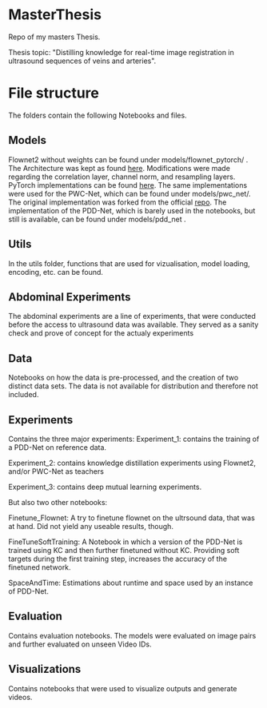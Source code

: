 # MasterThesis
Repo of my masters Thesis. 

Thesis topic: "Distilling knowledge for real-time image registration in ultrasound sequences of veins and arteries".

# File structure
The folders contain the following Notebooks and files.

## Models
Flownet2 without weights can be found under models/flownet_pytorch/ . The Architecture was kept as found [here](https://github.com/NVIDIA/flownet2-pytorch). Modifications were made regarding the correlation layer, channel norm, and resampling layers. PyTorch implementations can be found [here](https://github.com/multimodallearning/flownet_pytorch/blob/main/flownet2_components.py).
The same implementations were used for the PWC-Net, which can be found under models/pwc_net/. The original implementation was forked from the official [repo](https://github.com/NVlabs/PWC-Net).
The implementation of the PDD-Net, which is barely used in the notebooks, but still is available, can be found under models/pdd_net .

## Utils
In the utils folder, functions that are used for vizualisation, model loading, encoding, etc. can be found.

## Abdominal Experiments
The abdominal experiments are a line of experiments, that were conducted before the access to ultrasound data was available. They served as a sanity check and prove of concept for the actualy experiments

## Data
Notebooks on how the data is pre-processed, and the creation of two distinct data sets. The data is not available for distribution and therefore not included.

## Experiments
Contains the three major experiments: 
Experiment_1: contains the training of a PDD-Net on reference data. 

Experiment_2: contains knowledge distillation experiments using Flownet2, and/or  PWC-Net as teachers

Experiment_3: contains deep mutual learning experiments.

But also two other notebooks:

Finetune_Flownet: A try to finetune flownet on the ultrsound data, that was at hand. Did not yield any useable results, though.

FineTuneSoftTraining: A Notebook in which a version of the PDD-Net is trained using KC and then further finetuned without KC. Providing soft targets during the first training step, increases the accuracy of the finetuned network.

SpaceAndTime: Estimations about runtime and space used by an instance of PDD-Net.

## Evaluation
Contains evaluation notebooks. The models were evaluated on image pairs and further evaluated on unseen Video IDs.

## Visualizations
Contains notebooks that were used to visualize outputs and generate videos.

